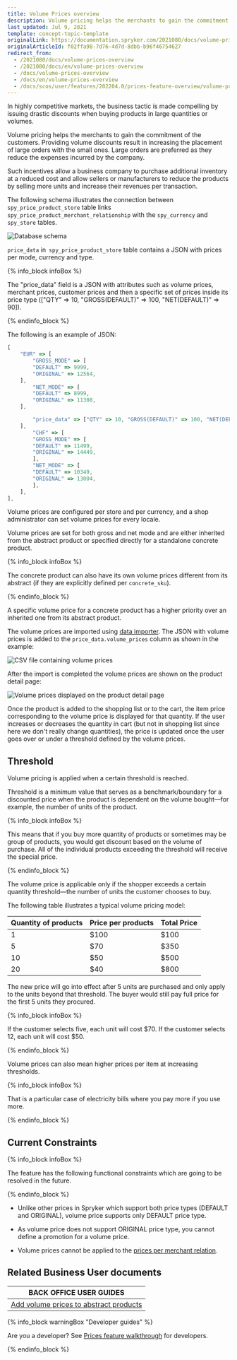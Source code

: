 ```yaml
---
title: Volume Prices overview
description: Volume pricing helps the merchants to gain the commitment of the customers. Providing volume discounts results in increasing the placement of large orders.
last_updated: Jul 9, 2021
template: concept-topic-template
originalLink: https://documentation.spryker.com/2021080/docs/volume-prices-overview
originalArticleId: f02ffa98-7d76-4d7d-8dbb-b96f46754627
redirect_from:
  - /2021080/docs/volume-prices-overview
  - /2021080/docs/en/volume-prices-overview
  - /docs/volume-prices-overview
  - /docs/en/volume-prices-overview
  - /docs/scos/user/features/202204.0/prices-feature-overview/volume-prices-overview.html
---
```


In highly competitive markets, the business tactic is made compelling by issuing drastic discounts when buying products in large quantities or volumes.

Volume pricing helps the merchants to gain the commitment of the customers. Providing volume discounts result in increasing the placement of large orders with the small ones. Large orders are preferred as they reduce the expenses incurred by the company.

Such incentives allow a business company to purchase additional inventory at a reduced cost and allow sellers or manufacturers to reduce the products by selling more units and increase their revenues per transaction.

The following schema illustrates the connection between `spy_price_product_store` table links `spy_price_product_merchant_relationship` with the `spy_currency` and `spy_store` tables.

![Database schema](https://spryker.s3.eu-central-1.amazonaws.com/docs/Features/Price/Volume+Prices/Volume+Prices+Feature+Overview/volume-prices-dbschema.png)

`price_data` in` spy_price_product_store` table contains a JSON with prices per mode, currency and type.

{% info_block infoBox %}

The "price_data" field is a JSON with attributes such as volume prices, merchant prices, customer prices and then a specific set of prices inside its price type (["QTY" => 10, "GROSS(DEFAULT)" => 100, "NET(DEFAULT)" => 90]).

{% endinfo_block %}


The following is an example of JSON:

```js
[
	"EUR" => [
		"GROSS_MODE" => [
		"DEFAULT" => 9999,
		"ORIGINAL" => 12564,
	],
		"NET_MODE" => [
		"DEFAULT" => 8999,
		"ORIGINAL" => 11308,
	],

		"price_data" => ["QTY" => 10, "GROSS(DEFAULT)" => 100, "NET(DEFAULT)" => 90], ["QTY" => 20, "GROSS(DEFAULT)" => 90, "NET(DEFAULT)" => 80]
	],
		"CHF" => [
		"GROSS_MODE" => [
		"DEFAULT" => 11499,
		"ORIGINAL" => 14449,
		],
		"NET_MODE" => [
		"DEFAULT" => 10349,
		"ORIGINAL" => 13004,
		],
	],
],
```

Volume prices are configured per store and per currency, and a shop administrator can set volume prices for every locale.

Volume prices are set for both gross and net mode and are either inherited from the abstract product or specified directly for a standalone concrete product.

{% info_block infoBox %}

The concrete product can also have its own volume prices different from its abstract (if they are explicitly defined per `concrete_sku`).

{% endinfo_block %}

A specific volume price for a concrete product has a higher priority over an inherited one from its abstract product.

The volume prices are imported using [data importer](https://github.com/spryker/price-product-data-import/blob/master/data/import/product_price.csv). The JSON with volume prices is added to the `price_data.volume_prices` column as shown in the example:

![CSV file containing volume prices](https://spryker.s3.eu-central-1.amazonaws.com/docs/Features/Price/Volume+Prices/Volume+Prices+Feature+Overview/volume-prices-csv.png)

After the import is completed the volume prices are shown on the product detail page:

![Volume prices displayed on the product detail page](https://spryker.s3.eu-central-1.amazonaws.com/docs/Features/Price/Volume+Prices/Volume+Prices+Feature+Overview/volume-prices-pdp.png)

Once the product is added to the shopping list or to the cart, the item price corresponding to the volume price is displayed for that quantity. If the user increases or decreases the quantity in cart (but not in shopping list since here we don't really change quantities), the price is updated once the user goes over or under a threshold defined by the volume prices.

## Threshold
Volume pricing is applied when a certain threshold is reached.

Threshold is a minimum value that serves as a benchmark/boundary for a discounted price when the product is dependent on the volume bought—for example, the number of units of the product.

{% info_block infoBox %}

This means that if you buy more quantity of products or sometimes may be group of products, you would get discount based on the volume of purchase. All of the individual products exceeding the threshold will receive the special price.

{% endinfo_block %}

The volume price is applicable only if the shopper exceeds a certain quantity threshold—the number of units the customer chooses to buy.

The following table illustrates a typical volume pricing model:

| Quantity of products | Price per products | Total Price |
| --- | --- | --- |
| 1 | $100 | $100 |
| 5 | $70 | $350 |
| 10 | $50 | $500 |
| 20 | $40 | $800 |

The new price will go into effect after 5 units are purchased and only apply to the units beyond that threshold. The buyer would still pay full price for the first 5 units they procured.

{% info_block infoBox %}

If the customer selects five, each unit will cost $70. If the customer selects 12, each unit will cost $50.

{% endinfo_block %}

Volume prices can also mean higher prices per item at increasing thresholds.

{% info_block infoBox %}

That is a particular case of electricity bills where you pay more if you use more.

{% endinfo_block %}

##  Current Constraints

{% info_block infoBox %}

The feature has the following functional constraints which are going to be resolved in the future.

{% endinfo_block %}

* Unlike other prices in Spryker which support both price types (DEFAULT and ORIGINAL), volume price supports only DEFAULT price type.

* As volume price does not support ORIGINAL price type, you cannot define a promotion for a volume price.

* Volume prices cannot be applied to the [prices per merchant relation](/docs/pbc/all/price-management/{{site.version}}/base-shop/merchant-custom-prices-feature-overview.html).

## Related Business User documents

|BACK OFFICE USER GUIDES|
|---|
| [Add volume prices to abstract products](/docs/pbc/all/price-management/{{site.version}}/base-shop/manage-in-the-back-office/add-volume-prices-to-abstract-products-and-product-bundles.html)  |

{% info_block warningBox "Developer guides" %}

Are you a developer? See [Prices feature walkthrough](/docs/scos/dev/feature-walkthroughs/{{site.version}}/prices-feature-walkthrough/prices-feature-walkthrough.html) for developers.

{% endinfo_block %}
